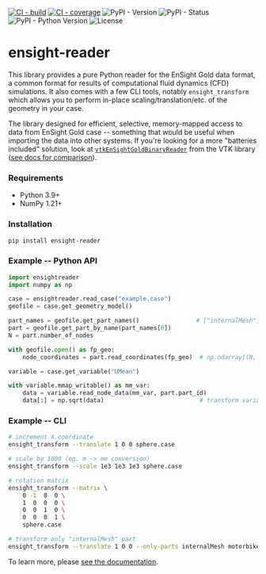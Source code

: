 [![CI - build](https://img.shields.io/github/workflow/status/tkarabela/ensight-reader/CI)](https://github.com/tkarabela/ensight-reader/actions)
[![CI - coverage](https://img.shields.io/codecov/c/github/tkarabela/ensight-reader)](https://app.codecov.io/github/tkarabela/ensight-reader)
![PyPI - Version](https://img.shields.io/pypi/v/ensight-reader.svg?style=flat-square)
![PyPI - Status](https://img.shields.io/pypi/status/ensight-reader.svg?style=flat-square)
![PyPI - Python Version](https://img.shields.io/pypi/pyversions/ensight-reader.svg?style=flat-square)
![License](https://img.shields.io/pypi/l/ensight-reader.svg?style=flat-square)

# ensight-reader

This library provides a pure Python reader for the EnSight Gold data format,
a common format for results of computational fluid dynamics (CFD) simulations.
It also comes with a few CLI tools, notably `ensight_transform` which
allows you to perform in-place scaling/translation/etc. of the geometry in your case.

The library designed for efficient, selective, memory-mapped access to data from EnSight Gold case --
something that would be useful when importing the data into other systems. If you're looking for a more "batteries included" solution, look at
[`vtkEnSightGoldBinaryReader`](https://vtk.org/doc/nightly/html/classvtkEnSightGoldBinaryReader.html)
from the VTK library ([see docs for comparison](https://ensight-reader.readthedocs.io/en/latest/design-howto.html#comparison-with-vtk-library)).

### Requirements

- Python 3.9+
- NumPy 1.21+

### Installation

```sh
pip install ensight-reader
```

### Example -- Python API

```python
import ensightreader
import numpy as np

case = ensightreader.read_case("example.case")
geofile = case.get_geometry_model()

part_names = geofile.get_part_names()                # ["internalMesh", ...]
part = geofile.get_part_by_name(part_names[0])
N = part.number_of_nodes

with geofile.open() as fp_geo:
    node_coordinates = part.read_coordinates(fp_geo)  # np.ndarray((N, 3), dtype=np.float32)

variable = case.get_variable("UMean")

with variable.mmap_writable() as mm_var:
    data = variable.read_node_data(mm_var, part.part_id)
    data[:] = np.sqrt(data)                           # transform variable data in-place
```

### Example -- CLI

```sh
# increment X coordinate
ensight_transform --translate 1 0 0 sphere.case

# scale by 1000 (eg. m -> mm conversion)
ensight_transform --scale 1e3 1e3 1e3 sphere.case

# rotation matrix
ensight_transform --matrix \
    0 -1  0  0 \
    1  0  0  0 \
    0  0  1  0 \
    0  0  0  1 \
    sphere.case

# transform only "internalMesh" part
ensight_transform --translate 1 0 0 --only-parts internalMesh motorbike.case
```

To learn more, please [see the documentation](https://ensight-reader.readthedocs.io).
